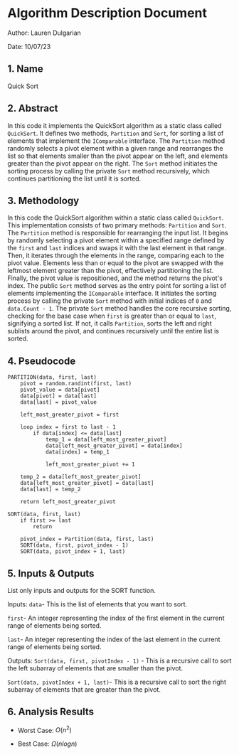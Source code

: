 # Algorithm Description Document

Author: Lauren Dulgarian  

Date: 10/07/23

## 1. Name

Quick Sort

## 2. Abstract
In this code it implements the QuickSort algorithm as a static class called `QuickSort`. It defines two methods, `Partition` and `Sort`, for sorting a list of elements that implement the `IComparable` interface. The `Partition` method randomly selects a pivot element within a given range and rearranges the list so that elements smaller than the pivot appear on the left, and elements greater than the pivot appear on the right. The `Sort` method initiates the sorting process by calling the private `Sort` method recursively, which continues partitioning the list until it is sorted.

## 3. Methodology
In this code the QuickSort algorithm within a static class called `QuickSort`. This implementation consists of two primary methods: `Partition` and `Sort`. The `Partition` method is responsible for rearranging the input list. It begins by randomly selecting a pivot element within a specified range defined by the `first` and `last` indices and swaps it with the last element in that range. Then, it iterates through the elements in the range, comparing each to the pivot value. Elements less than or equal to the pivot are swapped with the leftmost element greater than the pivot, effectively partitioning the list. Finally, the pivot value is repositioned, and the method returns the pivot's index. The public `Sort` method serves as the entry point for sorting a list of elements implementing the `IComparable` interface. It initiates the sorting process by calling the private `Sort` method with initial indices of `0` and `data.Count - 1`. The private `Sort` method handles the core recursive sorting, checking for the base case when `first` is greater than or equal to `last`, signifying a sorted list. If not, it calls `Partition`, sorts the left and right sublists around the pivot, and continues recursively until the entire list is sorted.

## 4. Pseudocode

```
PARTITION(data, first, last)
    pivot = random.randint(first, last)
    pivot_value = data[pivot]
    data[pivot] = data[last]
    data[last] = pivot_value
    
    left_most_greater_pivot = first
    
    loop index = first to last - 1
        if data[index] <= data[last]
            temp_1 = data[left_most_greater_pivot]
            data[left_most_greater_pivot] = data[index]
            data[index] = temp_1
            
            left_most_greater_pivot += 1
    
    temp_2 = data[left_most_greater_pivot]
    data[left_most_greater_pivot] = data[last]
    data[last] = temp_2
    
    return left_most_greater_pivot
   
SORT(data, first, last)
    if first >= last
        return
    
    pivot_index = Partition(data, first, last)
    SORT(data, first, pivot_index - 1)
    SORT(data, pivot_index + 1, last)

```

## 5. Inputs & Outputs

List only inputs and outputs for the SORT function.

Inputs: `data`- This is the list of elements that you want to sort.

`first`- An integer representing the index of the first element in the current range of elements being sorted.

`last`- An integer representing the index of the last element in the current range of elements being sorted.

Outputs: `Sort(data, first, pivotIndex - 1)` - This is a recursive call to sort the left subarray of elements that are smaller than the pivot.

`Sort(data, pivotIndex + 1, last)`- This is a recursive call to sort the right subarray of elements that are greater than the pivot.

## 6. Analysis Results

* Worst Case: $O(n^2)$

* Best Case: $\Omega(n log n)$

